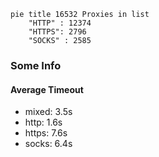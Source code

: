 
```mermaid
pie title 16532 Proxies in list
    "HTTP" : 12374
    "HTTPS": 2796
    "SOCKS" : 2585
```

### Some Info
#### Average Timeout

- mixed: 3.5s
- http: 1.6s
- https: 7.6s
- socks: 6.4s